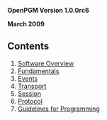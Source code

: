 **OpenPGM Version 1.0.0rc6**

**March 2009**


## Contents ##
  1. [Software Overview](OpenPgmConceptsSoftwareOverview.md)
  1. [Fundamentals](OpenPgmConceptsFundamentals.md)
  1. [Events](OpenPgmConceptsEvents.md)
  1. [Transport](OpenPgmConceptsTransport.md)
  1. [Session](OpenPgmConceptsSession.md)
  1. [Protocol](OpenPgmConceptsProtocol.md)
  1. [Guidelines for Programming](OpenPgmConceptsGuidelinesForProgramming.md)